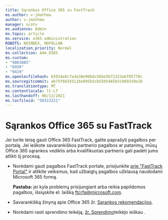 ```yaml
---
title: Sąrankos Office 365 su FastTrack
ms.author: v-jmathew
author: v-jmathew
manager: scotv
ms.audience: Admin
ms.topic: article
ms.service: o365-administration
ROBOTS: NOINDEX, NOFOLLOW
localization_priority: Normal
ms.collection: Adm_O365
ms.custom:
- "9003885"
- "6939"
- "9419"
ms.openlocfilehash: b5914e6c7ade38e90bdc56be5b72323abf05770c
ms.sourcegitcommit: ab75f66355116e995b3cb5505465b31989339e28
ms.translationtype: MT
ms.contentlocale: lt-LT
ms.lasthandoff: 08/13/2021
ms.locfileid: "58313221"
---
```

# <a name="guided-office-365-setup-process-with-fasttrack"></a>Sąrankos Office 365 su FastTrack

Jei turite teisę gauti Office 365 FastTrack, galite paprašyti pagalbos per portalą. Jei ieškote savarankiškos partnerio pagalbos ar patarimų, mūsų Office 365 sąrankos vediklis arba kvalifikuotas partneris gali padėti jums atlikti šį procesą.

- Norėdami gauti pagalbos FastTrack portale, prisijunkite [prie "FastTrack Portal"](https://go.microsoft.com/fwlink/?linkid=2125443) ir atlikite veiksmus, kad užbaigtų pagalbos užklausą naudodami Microsoft 365 formą.

    **Pastaba:** jei kyla problemų prisijungiant arba reikia papildomos pagalbos, išsiųskite el. laišką [ftcrfa@microsoft.com](mailto:ftcrfa@microsoft.com).

- Savarankišką žinyną apie Office 365 žr. [Sąrankos rekomendacijos](https://go.microsoft.com/fwlink/?linkid=2125827).
- Norėdami rasti sprendimo teikėją, [žr. Sprendimo](https://go.microsoft.com/fwlink/?linkid=2125918)teikėjo ieškau .